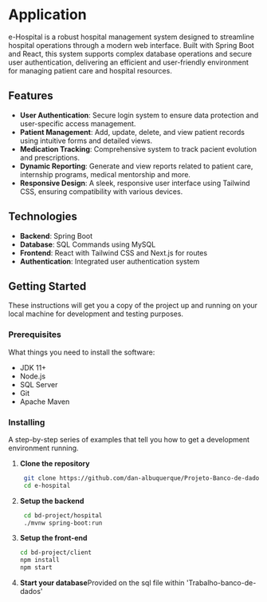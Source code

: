 # Application

e-Hospital is a robust hospital management system designed to streamline hospital operations through a modern web interface. Built with Spring Boot and React, this system supports complex database operations and secure user authentication, delivering an efficient and user-friendly environment for managing patient care and hospital resources.

## Features

- **User Authentication**: Secure login system to ensure data protection and user-specific access management.
- **Patient Management**: Add, update, delete, and view patient records using intuitive forms and detailed views.
- **Medication Tracking**: Comprehensive system to track pacient evolution and prescriptions.
- **Dynamic Reporting**: Generate and view reports related to patient care, internship programs, medical mentorship and more.
- **Responsive Design**: A sleek, responsive user interface using Tailwind CSS, ensuring compatibility with various devices.

## Technologies

- **Backend**: Spring Boot
- **Database**: SQL Commands using MySQL
- **Frontend**: React with Tailwind CSS and Next.js for routes
- **Authentication**: Integrated user authentication system

## Getting Started

These instructions will get you a copy of the project up and running on your local machine for development and testing purposes.

### Prerequisites

What things you need to install the software:

- JDK 11+
- Node.js
- SQL Server
- Git
- Apache Maven

### Installing

A step-by-step series of examples that tell you how to get a development environment running.

1. **Clone the repository**
   ```bash
    git clone https://github.com/dan-albuquerque/Projeto-Banco-de-dados.git
    cd e-hospital

2. **Setup the backend**
   ```bash
    cd bd-project/hospital
    ./mvnw spring-boot:run

3. **Setup the front-end**
   ```bash
   cd bd-project/client
   npm install
   npm start

4. **Start your database**Provided on the sql file within 'Trabalho-banco-de-dados'

